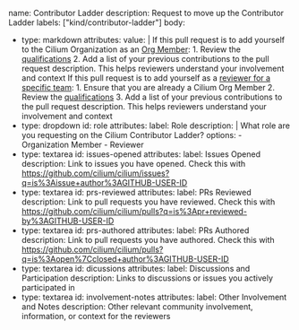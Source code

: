 name: Contributor Ladder
description: Request to move up the Contributor Ladder
labels: ["kind/contributor-ladder"]
body:
  - type: markdown
    attributes:
      value: |
        If this pull request is to add yourself to the Cilium Organization as an [Org Member](https://github.com/cilium/community/blob/main/ladder/members.yaml):
         1. Review the [qualifications](https://github.com/cilium/community/blob/main/CONTRIBUTOR-LADDER.md#organization-member)
         2. Add a list of your previous contributions to the pull request description. This helps reviewers understand your involvement and context
       If this pull request is to add yourself as a [reviewer for a specific team](https://github.com/cilium/community/tree/main/ladder/teams):
         1. Ensure that you are already a Cilium Org Member
         2. Review the [qualifications](https://github.com/cilium/community/blob/main/CONTRIBUTOR-LADDER.md#reviewer)
         3. Add a list of your previous contributions to the pull request description. This helps reviewers understand your involvement and context
  - type: dropdown
    id: role
    attributes:
      label: Role
      description: |
        What role are you requesting on the Cilium Contributor Ladder?
      options:
        - Organization Member
        - Reviewer
 - type: textarea
    id: issues-opened
    attributes:
      label: Issues Opened
      description: Link to issues you have opened. Check this with https://github.com/cilium/cilium/issues?q=is%3Aissue+author%3AGITHUB-USER-ID
 - type: textarea
    id: prs-reviewed
    attributes:
      label: PRs Reviewed
      description: Link to pull requests you have reviewed. Check this with https://github.com/cilium/cilium/pulls?q=is%3Apr+reviewed-by%3AGITHUB-USER-ID
- type: textarea
    id: prs-authored
    attributes:
      label: PRs Authored
      description: Link to pull requests you have authored. Check this with https://github.com/cilium/cilium/pulls?q=is%3Aopen%7Cclosed+author%3AGITHUB-USER-ID
- type: textarea
    id: dicussions
    attributes:
      label: Discussions and Participation
      description:  Links to discussions or issues you actively participated in
- type: textarea
    id: involvement-notes
    attributes:
      label: Other Involvement and Notes
      description:  Other relevant community involvement, information, or context for the reviewers
